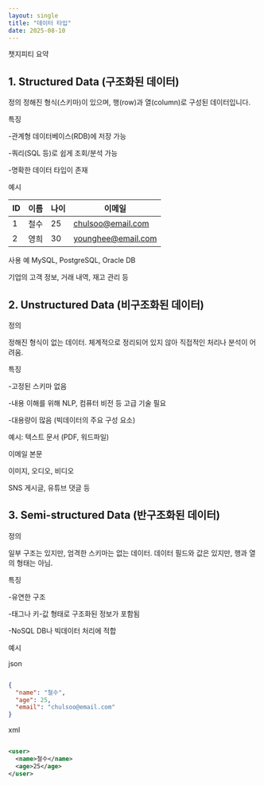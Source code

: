 ```yaml
---
layout: single
title: "데이터 타입"
date: 2025-08-10
---
```


챗지피티 요약

## 1. Structured Data (구조화된 데이터)

정의
정해진 형식(스키마)이 있으며, 행(row)과 열(column)로 구성된 데이터입니다.

특징

-관계형 데이터베이스(RDB)에 저장 가능

-쿼리(SQL 등)로 쉽게 조회/분석 가능

-명확한 데이터 타입이 존재

예시

| ID | 이름 | 나이 | 이메일 |
| --- | --- | --- | --- |
| 1 | 철수 | 25 | chulsoo@email.com |
| 2 | 영희 | 30 | younghee@email.com |

사용 예
MySQL, PostgreSQL, Oracle DB

기업의 고객 정보, 거래 내역, 재고 관리 등


## 2. Unstructured Data (비구조화된 데이터)

정의

정해진 형식이 없는 데이터. 체계적으로 정리되어 있지 않아 직접적인 처리나 분석이 어려움.

특징

-고정된 스키마 없음

-내용 이해를 위해 NLP, 컴퓨터 비전 등 고급 기술 필요

-대용량이 많음 (빅데이터의 주요 구성 요소)

예시:
텍스트 문서 (PDF, 워드파일)

이메일 본문

이미지, 오디오, 비디오

SNS 게시글, 유튜브 댓글 등



## 3. Semi-structured Data (반구조화된 데이터)

정의

일부 구조는 있지만, 엄격한 스키마는 없는 데이터. 데이터 필드와 값은 있지만, 행과 열의 형태는 아님.

특징

-유연한 구조

-태그나 키-값 형태로 구조화된 정보가 포함됨

-NoSQL DB나 빅데이터 처리에 적합

예시

json
```json

{
  "name": "철수",
  "age": 25,
  "email": "chulsoo@email.com"
}
```

xml
```xml

<user>
  <name>철수</name>
  <age>25</age>
</user>
```

